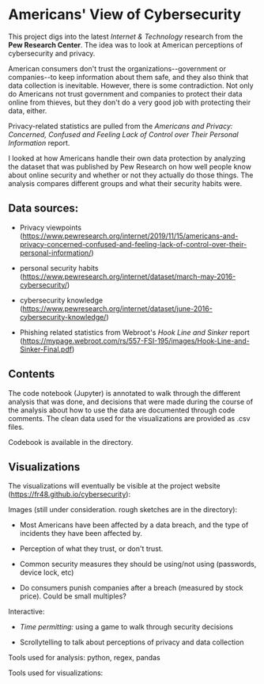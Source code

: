 # Americans' View of Cybersecurity

This project digs into the latest _Internet & Technology_ research from the **Pew Research Center**. The idea was to look at American perceptions of cybersecurity and privacy. 

American consumers don't trust the organizations--government or companies--to keep information about them safe, and they also think that data collection is inevitable. However, there is some contradiction. Not only do Americans not trust government and companies to protect their data online from thieves, but they don't do a very good job with protecting their data, either. 

Privacy-related statistics are pulled from the _Americans and Privacy: Concerned, Confused and Feeling Lack of Control over Their Personal Information_ report.

I looked at how Americans handle their own data protection by analyzing the dataset that was published by Pew Research on how well people know about online security and whether or not they actually do those things. The analysis compares different groups and what their security habits were.

## Data sources: 

* Privacy viewpoints (https://www.pewresearch.org/internet/2019/11/15/americans-and-privacy-concerned-confused-and-feeling-lack-of-control-over-their-personal-information/) 

* personal security habits (https://www.pewresearch.org/internet/dataset/march-may-2016-cybersecurity/)

* cybersecurity knowledge (https://www.pewresearch.org/internet/dataset/june-2016-cybersecurity-knowledge/)

* Phishing related statistics from Webroot's _Hook Line and Sinker_ report (https://mypage.webroot.com/rs/557-FSI-195/images/Hook-Line-and-Sinker-Final.pdf)

## Contents 

The code notebook (Jupyter) is annotated to walk through the different analysis that was done, and decisions that were made during the course of the analysis about how to use the data are documented through code comments. The clean data used for the visualizations are provided as .csv files.

Codebook is available in the directory.

## Visualizations

The visualizations will eventually be visible at the project website (https://fr48.github.io/cybersecurity):

Images (still under consideration. rough sketches are in the directory):

* Most Americans have been affected by a data breach, and the type of incidents they have been affected by.

* Perception of what they trust, or don't trust.

* Common security measures they should be using/not using (passwords, device lock, etc)

* Do consumers punish companies after a breach (measured by stock price). Could be small multiples?

Interactive:

* _Time permitting:_ using a game to walk through security decisions

* Scrollytelling to talk about perceptions of privacy and data collection

Tools used for analysis: python, regex, pandas

Tools used for visualizations:
